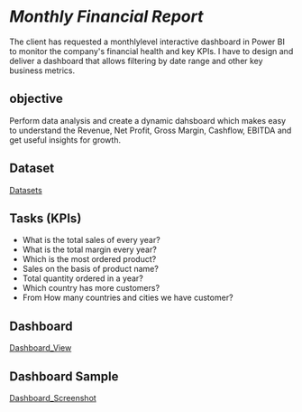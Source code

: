 # *Monthly Financial Report* 

The client has requested a monthlylevel interactive dashboard in Power BI to monitor the company's financial health and key KPIs. I have to design and deliver a dashboard that allows filtering by date range and other key business metrics. 

## objective

Perform data analysis and create a dynamic dahsboard which makes easy to understand the Revenue, Net Profit, Gross Margin, Cashflow, EBITDA and get useful insights for growth.  

## Dataset

[Datasets](classic_models_dataset)

## Tasks (KPIs)
   - What is the total sales of every year?
   - What is the total margin every year?
   - Which is the most ordered product?
   - Sales on the basis of product name?
   - Total quantity ordered in a year?
   - Which country has more customers?
   - From How many countries and cities we have customer?

## Dashboard
[Dashboard_View](https://github.com/Harshb2004/BizInsights360/blob/master/Dashboard%20data.pbix)

## Dashboard Sample

[Dashboard_Screenshot](https://github.com/Harshb2004/BizInsights360/blob/master/Dashboard%20Scrsht.jpg)



